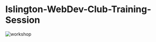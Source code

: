 # Islington-WebDev-Club-Training-Session
![workshop](https://user-images.githubusercontent.com/108604946/177029022-dc05e13d-12bc-45c8-905f-215073b4574b.png)
